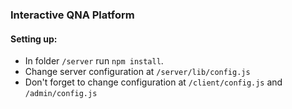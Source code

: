 ### Interactive QNA Platform

#### Setting up:

* In folder `/server` run `npm install`.
* Change server configuration at `/server/lib/config.js`
* Don't forget to change configuration at `/client/config.js` and `/admin/config.js`
